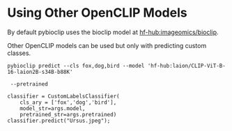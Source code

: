# Using Other OpenCLIP Models
By default pybioclip uses the bioclip model at [hf-hub:imageomics/bioclip](https://huggingface.co/imageomics/bioclip).

Other OpenCLIP models can be used but only with predicting custom classes.



```
pybioclip predict --cls fox,dog,bird --model 'hf-hub:laion/CLIP-ViT-B-16-laion2B-s34B-b88K'
```

```
 --pretrained
````

```
classifier = CustomLabelsClassifier(
    cls_ary = ['fox','dog','bird'],
    model_str=args.model,
    pretrained_str=args.pretrained)
classifier.predict("Ursus.jpeg");
```
  
